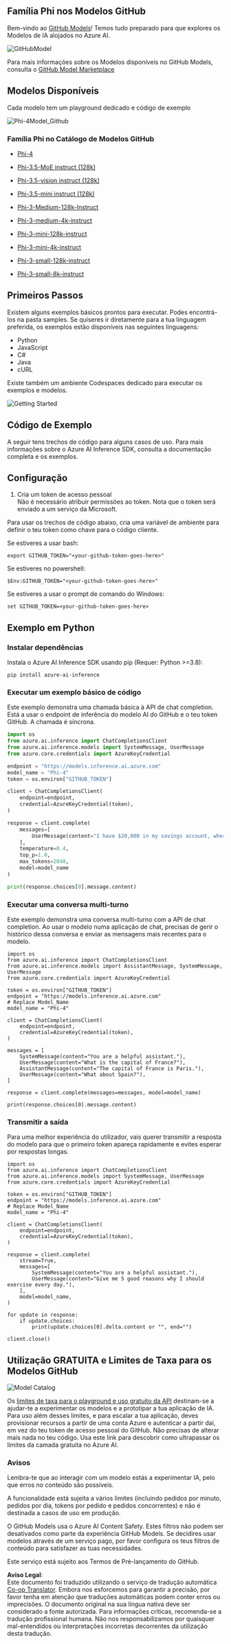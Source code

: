 <!--
CO_OP_TRANSLATOR_METADATA:
{
  "original_hash": "fb67a08b9fc911a10ed58081fadef416",
  "translation_date": "2025-07-16T19:00:06+00:00",
  "source_file": "md/01.Introduction/02/02.GitHubModel.md",
  "language_code": "pt"
}
-->
## Família Phi nos Modelos GitHub

Bem-vindo ao [GitHub Models](https://github.com/marketplace/models)! Temos tudo preparado para que explores os Modelos de IA alojados no Azure AI.

![GitHubModel](../../../../../translated_images/GitHub_ModelCatalog.aa43c51c36454747ca1cc1ffa799db02cc66b4fb7e8495311701adb072442df8.pt.png)

Para mais informações sobre os Modelos disponíveis no GitHub Models, consulta o [GitHub Model Marketplace](https://github.com/marketplace/models)

## Modelos Disponíveis

Cada modelo tem um playground dedicado e código de exemplo

![Phi-4Model_Github](../../../../../translated_images/GitHub_ModelPlay.cf6a9f1106e048535478f17ed0078551c3959884e4083eb62a895bb089dd831c.pt.png)

### Família Phi no Catálogo de Modelos GitHub

- [Phi-4](https://github.com/marketplace/models/azureml/Phi-4)

- [Phi-3.5-MoE instruct (128k)](https://github.com/marketplace/models/azureml/Phi-3-5-MoE-instruct)

- [Phi-3.5-vision instruct (128k)](https://github.com/marketplace/models/azureml/Phi-3-5-vision-instruct)

- [Phi-3.5-mini instruct (128k)](https://github.com/marketplace/models/azureml/Phi-3-5-mini-instruct)

- [Phi-3-Medium-128k-Instruct](https://github.com/marketplace/models/azureml/Phi-3-medium-128k-instruct)

- [Phi-3-medium-4k-instruct](https://github.com/marketplace/models/azureml/Phi-3-medium-4k-instruct)

- [Phi-3-mini-128k-instruct](https://github.com/marketplace/models/azureml/Phi-3-mini-128k-instruct)

- [Phi-3-mini-4k-instruct](https://github.com/marketplace/models/azureml/Phi-3-mini-4k-instruct)

- [Phi-3-small-128k-instruct](https://github.com/marketplace/models/azureml/Phi-3-small-128k-instruct)

- [Phi-3-small-8k-instruct](https://github.com/marketplace/models/azureml/Phi-3-small-8k-instruct)

## Primeiros Passos

Existem alguns exemplos básicos prontos para executar. Podes encontrá-los na pasta samples. Se quiseres ir diretamente para a tua linguagem preferida, os exemplos estão disponíveis nas seguintes linguagens:

- Python
- JavaScript
- C#
- Java
- cURL

Existe também um ambiente Codespaces dedicado para executar os exemplos e modelos.

![Getting Started](../../../../../translated_images/GitHub_ModelGetStarted.150220a802da6fb67944ad93c1a4c7b8a9811e43d77879a149ecf54c02928c6b.pt.png)

## Código de Exemplo

A seguir tens trechos de código para alguns casos de uso. Para mais informações sobre o Azure AI Inference SDK, consulta a documentação completa e os exemplos.

## Configuração

1. Cria um token de acesso pessoal  
Não é necessário atribuir permissões ao token. Nota que o token será enviado a um serviço da Microsoft.

Para usar os trechos de código abaixo, cria uma variável de ambiente para definir o teu token como chave para o código cliente.

Se estiveres a usar bash:  
```
export GITHUB_TOKEN="<your-github-token-goes-here>"
```  
Se estiveres no powershell:  

```
$Env:GITHUB_TOKEN="<your-github-token-goes-here>"
```  

Se estiveres a usar o prompt de comando do Windows:  

```
set GITHUB_TOKEN=<your-github-token-goes-here>
```  

## Exemplo em Python

### Instalar dependências  
Instala o Azure AI Inference SDK usando pip (Requer: Python >=3.8):

```
pip install azure-ai-inference
```  
### Executar um exemplo básico de código

Este exemplo demonstra uma chamada básica à API de chat completion. Está a usar o endpoint de inferência do modelo AI do GitHub e o teu token GitHub. A chamada é síncrona.

```python
import os
from azure.ai.inference import ChatCompletionsClient
from azure.ai.inference.models import SystemMessage, UserMessage
from azure.core.credentials import AzureKeyCredential

endpoint = "https://models.inference.ai.azure.com"
model_name = "Phi-4"
token = os.environ["GITHUB_TOKEN"]

client = ChatCompletionsClient(
    endpoint=endpoint,
    credential=AzureKeyCredential(token),
)

response = client.complete(
    messages=[
        UserMessage(content="I have $20,000 in my savings account, where I receive a 4% profit per year and payments twice a year. Can you please tell me how long it will take for me to become a millionaire? Also, can you please explain the math step by step as if you were explaining it to an uneducated person?"),
    ],
    temperature=0.4,
    top_p=1.0,
    max_tokens=2048,
    model=model_name
)

print(response.choices[0].message.content)
```

### Executar uma conversa multi-turno

Este exemplo demonstra uma conversa multi-turno com a API de chat completion. Ao usar o modelo numa aplicação de chat, precisas de gerir o histórico dessa conversa e enviar as mensagens mais recentes para o modelo.

```
import os
from azure.ai.inference import ChatCompletionsClient
from azure.ai.inference.models import AssistantMessage, SystemMessage, UserMessage
from azure.core.credentials import AzureKeyCredential

token = os.environ["GITHUB_TOKEN"]
endpoint = "https://models.inference.ai.azure.com"
# Replace Model_Name
model_name = "Phi-4"

client = ChatCompletionsClient(
    endpoint=endpoint,
    credential=AzureKeyCredential(token),
)

messages = [
    SystemMessage(content="You are a helpful assistant."),
    UserMessage(content="What is the capital of France?"),
    AssistantMessage(content="The capital of France is Paris."),
    UserMessage(content="What about Spain?"),
]

response = client.complete(messages=messages, model=model_name)

print(response.choices[0].message.content)
```

### Transmitir a saída

Para uma melhor experiência do utilizador, vais querer transmitir a resposta do modelo para que o primeiro token apareça rapidamente e evites esperar por respostas longas.

```
import os
from azure.ai.inference import ChatCompletionsClient
from azure.ai.inference.models import SystemMessage, UserMessage
from azure.core.credentials import AzureKeyCredential

token = os.environ["GITHUB_TOKEN"]
endpoint = "https://models.inference.ai.azure.com"
# Replace Model_Name
model_name = "Phi-4"

client = ChatCompletionsClient(
    endpoint=endpoint,
    credential=AzureKeyCredential(token),
)

response = client.complete(
    stream=True,
    messages=[
        SystemMessage(content="You are a helpful assistant."),
        UserMessage(content="Give me 5 good reasons why I should exercise every day."),
    ],
    model=model_name,
)

for update in response:
    if update.choices:
        print(update.choices[0].delta.content or "", end="")

client.close()
```

## Utilização GRATUITA e Limites de Taxa para os Modelos GitHub

![Model Catalog](../../../../../translated_images/GitHub_Model.ca6c125cb3117d0ea7c2e204b066ee4619858d28e7b1a419c262443c5e9a2d5b.pt.png)

Os [limites de taxa para o playground e uso gratuito da API](https://docs.github.com/en/github-models/prototyping-with-ai-models#rate-limits) destinam-se a ajudar-te a experimentar os modelos e a prototipar a tua aplicação de IA. Para uso além desses limites, e para escalar a tua aplicação, deves provisionar recursos a partir de uma conta Azure e autenticar a partir daí, em vez do teu token de acesso pessoal do GitHub. Não precisas de alterar mais nada no teu código. Usa este link para descobrir como ultrapassar os limites da camada gratuita no Azure AI.

### Avisos

Lembra-te que ao interagir com um modelo estás a experimentar IA, pelo que erros no conteúdo são possíveis.

A funcionalidade está sujeita a vários limites (incluindo pedidos por minuto, pedidos por dia, tokens por pedido e pedidos concorrentes) e não é destinada a casos de uso em produção.

O GitHub Models usa o Azure AI Content Safety. Estes filtros não podem ser desativados como parte da experiência GitHub Models. Se decidires usar modelos através de um serviço pago, por favor configura os teus filtros de conteúdo para satisfazer as tuas necessidades.

Este serviço está sujeito aos Termos de Pré-lançamento do GitHub.

**Aviso Legal**:  
Este documento foi traduzido utilizando o serviço de tradução automática [Co-op Translator](https://github.com/Azure/co-op-translator). Embora nos esforcemos para garantir a precisão, por favor tenha em atenção que traduções automáticas podem conter erros ou imprecisões. O documento original na sua língua nativa deve ser considerado a fonte autorizada. Para informações críticas, recomenda-se a tradução profissional humana. Não nos responsabilizamos por quaisquer mal-entendidos ou interpretações incorretas decorrentes da utilização desta tradução.